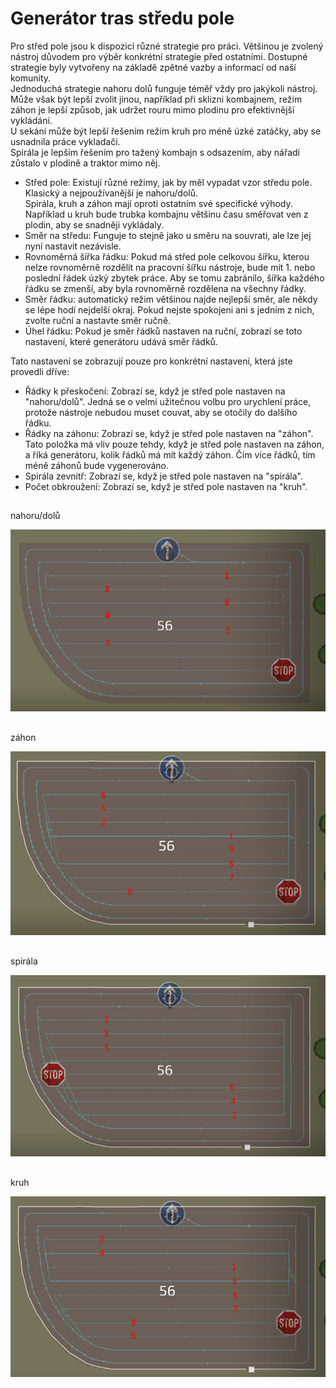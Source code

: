 # Generátor tras středu pole
  
Pro střed pole jsou k dispozici různé strategie pro práci. Většinou je zvolený nástroj důvodem pro výběr konkrétní strategie před ostatními. Dostupné strategie byly vytvořeny na základě zpětné vazby a informací od naší komunity.  
Jednoduchá strategie nahoru dolů funguje téměř vždy pro jakýkoli nástroj. Může však být lepší zvolit jinou, například při sklizni kombajnem, režim záhon je lepší způsob, jak udržet rouru mimo plodinu pro efektivnější vykládání.  
U sekání může být lepší řešením režim kruh pro méně úzké zatáčky, aby se usnadnila práce vykladači.  
Spirála je lepším řešením pro tažený kombajn s odsazením, aby nářadí zůstalo v plodině a traktor mimo něj.  

  
- Střed pole: Existují různé režimy, jak by měl vypadat vzor středu pole. Klasický a nejpoužívanější je nahoru/dolů.  
Spirála, kruh a záhon mají oproti ostatním své specifické výhody. Například u kruh bude trubka kombajnu většinu času směřovat ven z plodin, aby se snadněji vykládaly.  
- Směr na středu: Funguje to stejně jako u směru na souvrati, ale lze jej nyní nastavit nezávisle.  
- Rovnoměrná šířka řádku: Pokud má střed pole celkovou šířku, kterou nelze rovnoměrně rozdělit na pracovní šířku nástroje, bude mít 1. nebo poslední řádek úzký zbytek práce. Aby se tomu zabránilo, šířka každého řádku se zmenší, aby byla rovnoměrně rozdělena na všechny řádky.  
- Směr řádku: automatický režim většinou najde nejlepší směr, ale někdy se lépe hodí nejdelší okraj. Pokud nejste spokojeni ani s jedním z nich, zvolte ruční a nastavte směr ručně.  
- Úhel řádku: Pokud je směr řádků nastaven na ruční, zobrazí se toto nastavení, které generátoru udává směr řádků.  
  
Tato nastavení se zobrazují pouze pro konkrétní nastavení, která jste provedli dříve:  
- Řádky k přeskočení: Zobrazí se, když je střed pole nastaven na "nahoru/dolů". Jedná se o velmi užitečnou volbu pro urychlení práce, protože nástroje nebudou muset couvat, aby se otočily do dalšího řádku.  
- Řádky na záhonu: Zobrazí se, když je střed pole nastaven na "záhon". Tato položka má vliv pouze tehdy, když je střed pole nastaven na záhon, a říká generátoru, kolik řádků má mít každý záhon. Čím více řádků, tím méně záhonů bude vygenerováno.  
- Spirála zevnitř: Zobrazí se, když je střed pole nastaven na "spirála".  
- Počet obkroužení: Zobrazí se, když je střed pole nastaven na "kruh".  

## 
nahoru/dolů

![Image](../assets/images/updown_0_0_1024_591.png)
## 
záhon

![Image](../assets/images/lands_0_0_1024_599.png)
## 
spirála

![Image](../assets/images/spiral_0_0_1024_590.png)
## 
kruh

![Image](../assets/images/racetrack_0_0_1024_589.png)